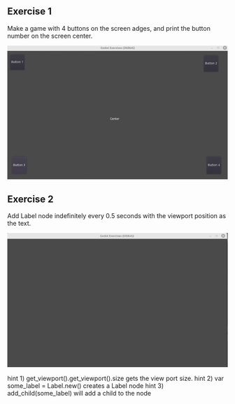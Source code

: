 ## Exercise 1
Make a game with 4 buttons on the screen adges, and print the button number on the screen center.

![](exercise1.gif)



## Exercise 2
Add Label node indefinitely every 0.5 seconds with the viewport position as the text. 

![](exercise2.mkv.gif)

hint 1) get_viewport().get_viewport().size gets the view port size.
hint 2) var some_label = Label.new() creates a Label node
hint 3) add_child(some_label) will add a child to the node

